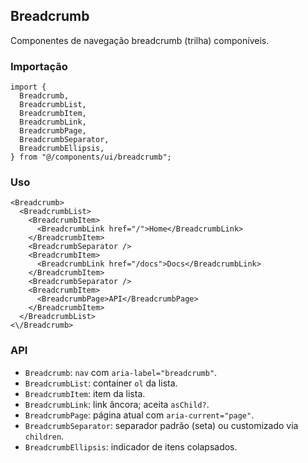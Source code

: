 ## Breadcrumb

Componentes de navegação breadcrumb (trilha) componíveis.

### Importação
```tsx
import {
  Breadcrumb,
  BreadcrumbList,
  BreadcrumbItem,
  BreadcrumbLink,
  BreadcrumbPage,
  BreadcrumbSeparator,
  BreadcrumbEllipsis,
} from "@/components/ui/breadcrumb";
```

### Uso
```tsx
<Breadcrumb>
  <BreadcrumbList>
    <BreadcrumbItem>
      <BreadcrumbLink href="/">Home</BreadcrumbLink>
    </BreadcrumbItem>
    <BreadcrumbSeparator />
    <BreadcrumbItem>
      <BreadcrumbLink href="/docs">Docs</BreadcrumbLink>
    </BreadcrumbItem>
    <BreadcrumbSeparator />
    <BreadcrumbItem>
      <BreadcrumbPage>API</BreadcrumbPage>
    </BreadcrumbItem>
  </BreadcrumbList>
<\/Breadcrumb>
```

### API
- `Breadcrumb`: `nav` com `aria-label="breadcrumb"`.
- `BreadcrumbList`: container `ol` da lista.
- `BreadcrumbItem`: item da lista.
- `BreadcrumbLink`: link âncora; aceita `asChild?`.
- `BreadcrumbPage`: página atual com `aria-current="page"`.
- `BreadcrumbSeparator`: separador padrão (seta) ou customizado via `children`.
- `BreadcrumbEllipsis`: indicador de itens colapsados.

